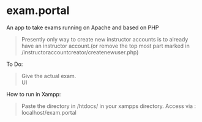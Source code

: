 # exam.portal
An app to take exams running on Apache and based on PHP

>Presently only way to create new instructor accounts is to already have an instructor account.(or remove the top most part marked in /instructoraccountcreator/createnewuser.php)

To Do:  
>Give the actual exam.  
>UI

How to run in Xampp:  
>Paste the directory in /htdocs/ in your xampps directory.
>Access via : localhost/exam.portal